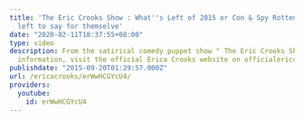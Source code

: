 ```yaml
---
title: 'The Eric Crooks Show : What''s Left of 2015 or Con & Spy Rotten has nothing
  left to say for themselve'
date: "2020-02-11T18:37:55+08:00"
type: video
description: From the satirical comedy puppet show " The Eric Crooks Show " For more
  information, visit the official Erica Crooks website on officialericcrooks.com
publishdate: "2015-09-20T01:29:57.000Z"
url: /ericacrooks/erWwHCGYcU4/
providers:
  youtube:
    id: erWwHCGYcU4
---
```

